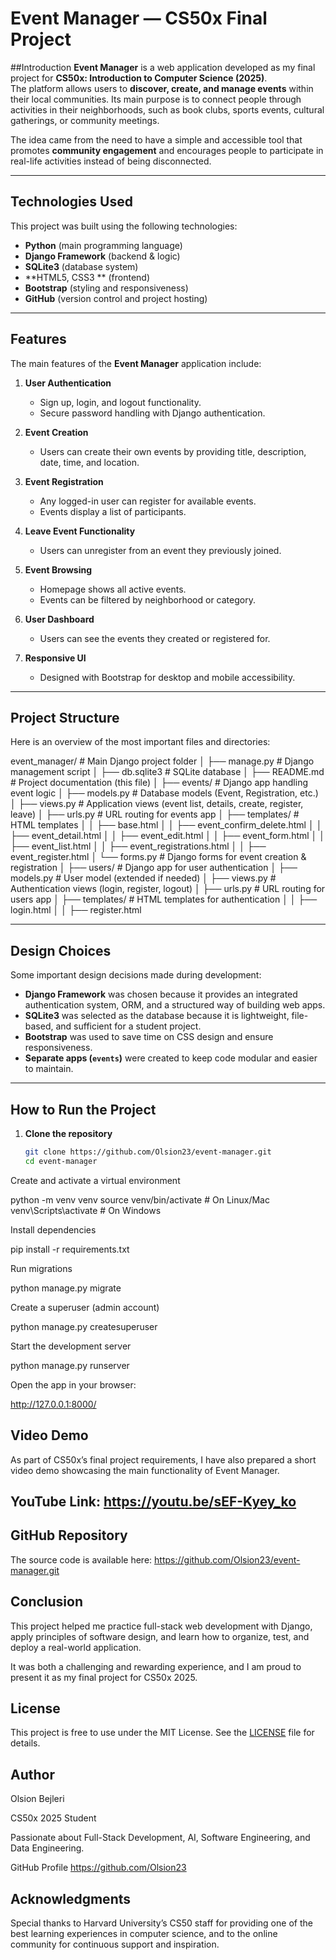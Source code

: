 # Event Manager — CS50x Final Project

##Introduction
**Event Manager** is a web application developed as my final project for **CS50x: Introduction to Computer Science (2025)**.  
The platform allows users to **discover, create, and manage events** within their local communities. Its main purpose is to connect people through activities in their neighborhoods, such as book clubs, sports events, cultural gatherings, or community meetings.

The idea came from the need to have a simple and accessible tool that promotes **community engagement** and encourages people to participate in real-life activities instead of being disconnected.

---

## Technologies Used

This project was built using the following technologies:

- **Python** (main programming language)
- **Django Framework** (backend & logic)
- **SQLite3** (database system)
- **HTML5, CSS3 ** (frontend)
- **Bootstrap** (styling and responsiveness)
- **GitHub** (version control and project hosting)

---

## Features

The main features of the **Event Manager** application include:

1. **User Authentication**

   - Sign up, login, and logout functionality.
   - Secure password handling with Django authentication.

2. **Event Creation**

   - Users can create their own events by providing title, description, date, time, and location.

3. **Event Registration**

   - Any logged-in user can register for available events.
   - Events display a list of participants.

4. **Leave Event Functionality**

   - Users can unregister from an event they previously joined.

5. **Event Browsing**

   - Homepage shows all active events.
   - Events can be filtered by neighborhood or category.

6. **User Dashboard**

   - Users can see the events they created or registered for.

7. **Responsive UI**
   - Designed with Bootstrap for desktop and mobile accessibility.

---

## Project Structure

Here is an overview of the most important files and directories:

event_manager/ # Main Django project folder
│
├── manage.py # Django management script
│
├── db.sqlite3 # SQLite database
│
├── README.md # Project documentation (this file)
│
├── events/ # Django app handling event logic
│ ├── models.py # Database models (Event, Registration, etc.)
│ ├── views.py # Application views (event list, details, create, register, leave)
│ ├── urls.py # URL routing for events app
│ ├── templates/ # HTML templates
│ │ ├── base.html
│ │ ├── event_confirm_delete.html
│ │ ├── event_detail.html
│ │ ├── event_edit.html
│ │ ├── event_form.html
│ │ ├── event_list.html
│ │ ├── event_registrations.html
│ │ ├── event_register.html
│ └── forms.py # Django forms for event creation & registration
│
├── users/ # Django app for user authentication
│ ├── models.py # User model (extended if needed)
│ ├── views.py # Authentication views (login, register, logout)
│ ├── urls.py # URL routing for users app
│ ├── templates/ # HTML templates for authentication
│ │ ├── login.html
│ │ ├── register.html

---

## Design Choices

Some important design decisions made during development:

- **Django Framework** was chosen because it provides an integrated authentication system, ORM, and a structured way of building web apps.
- **SQLite3** was selected as the database because it is lightweight, file-based, and sufficient for a student project.
- **Bootstrap** was used to save time on CSS design and ensure responsiveness.
- **Separate apps (`events`)** were created to keep code modular and easier to maintain.

---

## How to Run the Project

1. **Clone the repository**
   ```bash
   git clone https://github.com/Olsion23/event-manager.git
   cd event-manager
   ```

Create and activate a virtual environment

python -m venv venv
source venv/bin/activate # On Linux/Mac
venv\Scripts\activate # On Windows

Install dependencies

pip install -r requirements.txt

Run migrations

python manage.py migrate

Create a superuser (admin account)

python manage.py createsuperuser

Start the development server

python manage.py runserver

Open the app in your browser:

http://127.0.0.1:8000/

## Video Demo

As part of CS50x’s final project requirements, I have also prepared a short video demo showcasing the main functionality of Event Manager.

## YouTube Link: https://youtu.be/sEF-Kyey_ko

## GitHub Repository

The source code is available here:
https://github.com/Olsion23/event-manager.git

## Conclusion

This project helped me practice full-stack web development with Django, apply principles of software design, and learn how to organize, test, and deploy a real-world application.

It was both a challenging and rewarding experience, and I am proud to present it as my final project for CS50x 2025.

## License

This project is free to use under the MIT License.
See the [LICENSE](LICENSE) file for details.

## Author

Olsion Bejleri

CS50x 2025 Student

Passionate about Full-Stack Development, AI, Software Engineering, and Data Engineering.

GitHub Profile
https://github.com/Olsion23

## Acknowledgments

Special thanks to Harvard University’s CS50 staff for providing one of the best learning experiences in computer science, and to the online community for continuous support and inspiration.
